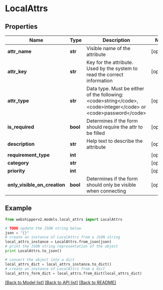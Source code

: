 # LocalAttrs


## Properties
Name | Type | Description | Notes
------------ | ------------- | ------------- | -------------
**attr_name** | **str** | Visible name of the attribute | [optional] 
**attr_key** | **str** | Key for the attribute. Used by the system to read the correct information | [optional] 
**attr_type** | **str** | Data type. Must be either of the following: &lt;code&gt;string&lt;/code&gt;, &lt;code&gt;integer&lt;/code&gt; or &lt;code&gt;password&lt;/code&gt; | [optional] 
**is_required** | **bool** | Determines if the form should require the attr to be filled | [optional] 
**description** | **str** | Help text to describe the attribute | [optional] 
**requirement_type** | **int** |  | [optional] 
**category** | **str** |  | [optional] 
**priority** | **int** |  | [optional] 
**only_visible_on_creation** | **bool** | Determines if the form should only be visible when connecting | [optional] 

## Example

```python
from webshipperv2.models.local_attrs import LocalAttrs

# TODO update the JSON string below
json = "{}"
# create an instance of LocalAttrs from a JSON string
local_attrs_instance = LocalAttrs.from_json(json)
# print the JSON string representation of the object
print LocalAttrs.to_json()

# convert the object into a dict
local_attrs_dict = local_attrs_instance.to_dict()
# create an instance of LocalAttrs from a dict
local_attrs_form_dict = local_attrs.from_dict(local_attrs_dict)
```
[[Back to Model list]](../README.md#documentation-for-models) [[Back to API list]](../README.md#documentation-for-api-endpoints) [[Back to README]](../README.md)


